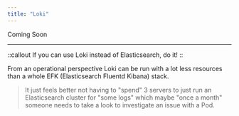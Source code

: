 ```yaml
---
title: "Loki"
---
```


Coming Soon

***

::callout
If you can use Loki instead of Elasticsearch, do it!
::

From an operational perspective Loki can be run with a lot less resources than a whole EFK (Elasticsearch Fluentd Kibana) stack.

> It just feels better not having to "spend" 3 servers to just run an Elasticsearch cluster for "some logs" which maybe "once a month" someone needs to take a look to investigate an issue with a Pod.
